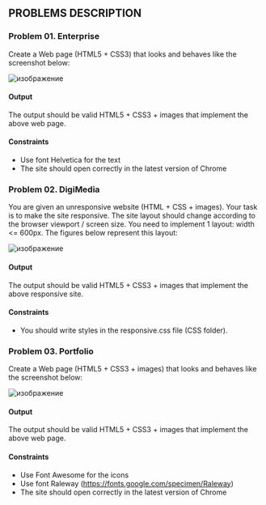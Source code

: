 ## PROBLEMS DESCRIPTION


### Problem 01.	Enterprise

Create a Web page (HTML5 + CSS3) that looks and behaves like the screenshot below:

![изображение](https://user-images.githubusercontent.com/82647282/220207716-92ce3047-d734-4ce8-a613-fd58c0d82137.png)

#### Output

The output should be valid HTML5 + CSS3 + images that implement the above web page.

#### Constraints

  +	Use font Helvetica for the text
  +	The site should open correctly in the latest version of Chrome

### Problem 02. DigiMedia

You are given an unresponsive website (HTML + CSS + images). Your task is to make the site responsive. The site layout should change according to the browser viewport / screen size. You need to implement 1 layout: width <= 600px. The figures below represent this layout:

![изображение](https://user-images.githubusercontent.com/82647282/220207831-0428f44f-065f-481f-8507-127d38bf3a25.png)

#### Output

The output should be valid HTML5 + CSS3 + images that implement the above responsive site.

#### Constraints
  
  +	You should write styles in the responsive.css file (CSS folder).

### Problem 03.	Portfolio

Create a Web page (HTML5 + CSS3 + images) that looks and behaves like the screenshot below:

![изображение](https://user-images.githubusercontent.com/82647282/220207955-0b09e46a-7c9e-4d33-a012-4265bc0b190b.png)

#### Output
The output should be valid HTML5 + CSS3 + images that implement the above web page.

#### Constraints

  +	Use Font Awesome for the icons 
  +	Use font Raleway (https://fonts.google.com/specimen/Raleway)
  +	The site should open correctly in the latest version of Chrome